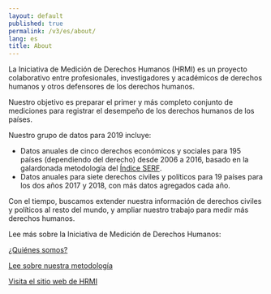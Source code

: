 ```yaml
---
layout: default
published: true
permalink: /v3/es/about/
lang: es
title: About
---
```




La Iniciativa de Medición de Derechos Humanos (HRMI) es un proyecto colaborativo entre profesionales, investigadores y académicos de derechos humanos y otros defensores de los derechos humanos.

Nuestro objetivo es preparar el primer y más completo conjunto de mediciones para registrar el desempeño de los derechos humanos de los países.

Nuestro grupo de datos para 2019 incluye:
* Datos anuales de cinco derechos económicos y sociales para 195 países (dependiendo del derecho) desde 2006 a 2016, basado en la galardonada metodología del [Índice SERF](https://serfindex.uconn.edu/).
* Datos anuales para siete derechos civiles y políticos para 19 países para los dos años 2017 y 2018, con más datos agregados cada año.

Con el tiempo, buscamos extender nuestra información de derechos civiles y políticos al resto del mundo, y ampliar nuestro trabajo para medir más derechos humanos.

Lee más sobre la Iniciativa de Medición de Derechos Humanos:

[¿Quiénes somos?](https://humanrightsmeasurement.org/es/sobre-hrmi/nuestro-equipo/)

[Lee sobre nuestra metodología](https://humanrightsmeasurement.org/es/metodologia/overview/)

[Visita el sitio web de HRMI](https://humanrightsmeasurement.org/es/)
